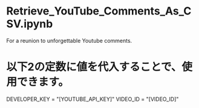 # Retrieve_YouTube_Comments_As_CSV.ipynb
For a reunion to unforgettable Youtube comments.

# 以下2の定数に値を代入することで、使用できます。
DEVELOPER_KEY = "[YOUTUBE_API_KEY]"
VIDEO_ID = "[VIDEO_ID]"
